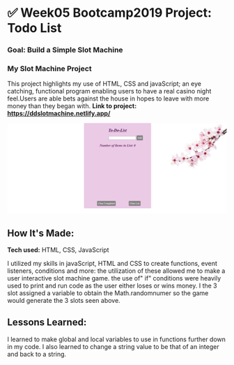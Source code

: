 # ✅ Week05 Bootcamp2019 Project: Todo List

### Goal: Build a Simple Slot Machine

###  My Slot Machine Project
This project highlights my use of HTML, CSS and javaScript; an eye catching, functional program enabling users to have a real casino night feel.Users are able bets against the house in hopes to leave with more money than they began with.
**Link to project: https://ddslotmachine.netlify.app/** 

![alt tag](snip.PNG)

## How It's Made:

**Tech used:** HTML, CSS, JavaScript

I utilized my skills in javaScript, HTML and CSS to create functions, event listeners, conditions and more: the utilization of these allowed me to make a user interactive slot machine game. the use of" if" conditions were heavily used to print and run code as the user either loses or wins money. I the 3 slot assigned a variable to obtain the Math.randomnumer so the game would generate the 3 slots seen above.

## Lessons Learned:
I learned to make global and local variables to use in functions further down in my code. I also learned to change a string value to be that of an integer and back to a string. 
